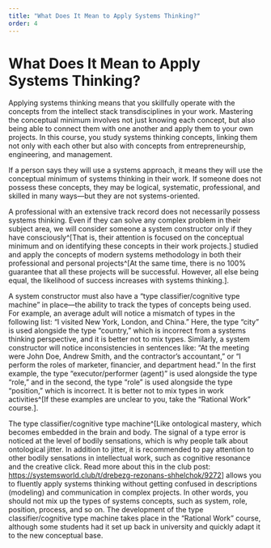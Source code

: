 ```yaml
---
title: "What Does It Mean to Apply Systems Thinking?"
order: 4
---
```


# What Does It Mean to Apply Systems Thinking?

Applying systems thinking means that you skillfully operate with the concepts from the intellect stack transdisciplines in your work. Mastering the conceptual minimum involves not just knowing each concept, but also being able to connect them with one another and apply them to your own projects. In this course, you study systems thinking concepts, linking them not only with each other but also with concepts from entrepreneurship, engineering, and management.

If a person says they will use a systems approach, it means they will use the conceptual minimum of systems thinking in their work. If someone does not possess these concepts, they may be logical, systematic, professional, and skilled in many ways—but they are not systems-oriented.

A professional with an extensive track record does not necessarily possess systems thinking. Even if they can solve any complex problem in their subject area, we will consider someone a system constructor only if they have consciously^[That is, their attention is focused on the conceptual minimum and on identifying these concepts in their work projects.] studied and apply the concepts of modern systems methodology in both their professional and personal projects^[At the same time, there is no 100% guarantee that all these projects will be successful. However, all else being equal, the likelihood of success increases with systems thinking.].

A system constructor must also have a “type classifier/cognitive type machine” in place—the ability to track the types of concepts being used. For example, an average adult will notice a mismatch of types in the following list: “I visited New York, London, and China.” Here, the type “city” is used alongside the type “country,” which is incorrect from a systems thinking perspective, and it is better not to mix types. Similarly, a system constructor will notice inconsistencies in sentences like: “At the meeting were John Doe, Andrew Smith, and the contractor’s accountant,” or “I perform the roles of marketer, financier, and department head.” In the first example, the type “executor/performer (agent)” is used alongside the type “role,” and in the second, the type “role” is used alongside the type “position,” which is incorrect. It is better not to mix types in work activities^[If these examples are unclear to you, take the “Rational Work” course.].

The type classifier/cognitive type machine^[Like ontological mastery, which becomes embedded in the brain and body. The signal of a type error is noticed at the level of bodily sensations, which is why people talk about ontological jitter. In addition to jitter, it is recommended to pay attention to other bodily sensations in intellectual work, such as cognitive resonance and the creative click. Read more about this in the club post: <https://systemsworld.club/t/drebezg-rezonans-shhelchok/9272>] allows you to fluently apply systems thinking without getting confused in descriptions (modeling) and communication in complex projects. In other words, you should not mix up the types of systems concepts, such as system, role, position, process, and so on. The development of the type classifier/cognitive type machine takes place in the “Rational Work” course, although some students had it set up back in university and quickly adapt it to the new conceptual base.